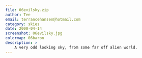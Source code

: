 ```yaml
---
file: 06evilsky.zip
author: Tee
email: terrancehansen@hotmail.com
category: skies
date: 2000-04-14
screenshot: 06evilsky.jpg
colormap: 06baron
description: >
    A very odd looking sky, from some far off alien world.
---
```

